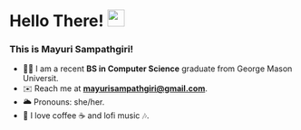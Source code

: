 <h1> Hello There! <img src = "https://github.com/nixin72/nixin72/blob/master/wave.gif" width = "30px") 👋 </h1>

<h3>This is Mayuri Sampathgiri! </h3>

- 👩‍💻 I am a recent **BS in Computer Science** graduate from George Mason Universit.
- ✉️ Reach me at **mayurisampathgiri@gmail.com**.
- 🌥️ Pronouns: she/her.
- 🎈 I love coffee ☕ and lofi music 🎶.



<!--
**mayurisampathgiri/mayurisampathgiri** is a ✨ _special_ ✨ repository because its `README.md` (this file) appears on your GitHub profile.>

Here are some ideas to get you started:

- 🔭 I’m currently working on 
- 🌱 I’m currently learning ...
- 👯 I’m looking to collaborate on ...
- 🤔 I’m looking for help with ...
- 💬 Ask me about ...
- 📫 How to reach me: ...
- 😄 Pronouns: ...
- ⚡ Fun fact: ...
--
